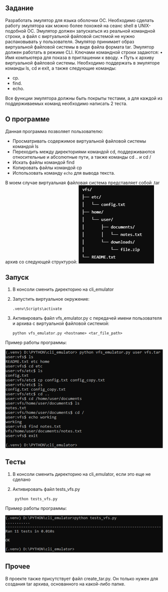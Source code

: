 ## Задание 
Разработать эмулятор для языка оболочки ОС. Необходимо сделать работу
эмулятора как можно более похожей на сеанс shell в UNIX-подобной ОС.
Эмулятор должен запускаться из реальной командной строки, а файл с
виртуальной файловой системой не нужно распаковывать у пользователя.
Эмулятор принимает образ виртуальной файловой системы в виде файла формата
tar. Эмулятор должен работать в режиме CLI.
Ключами командной строки задаются:
• Имя компьютера для показа в приглашении к вводу.
• Путь к архиву виртуальной файловой системы.
Необходимо поддержать в эмуляторе команды ls, cd и exit, а также
следующие команды:
* cp.
*  find.
* echo.

Все функции эмулятора должны быть покрыты тестами, а для каждой из
поддерживаемых команд необходимо написать 2 теста.

## О программе
Данная программа позволяет пользователю: 
- Просматривать содержимое виртуальной файловой системы командой ls 
- Переходить между директориями командой cd, поддерживаются относительные и абсолютные пути, а также команды cd .. и cd /
- Искать файлы командой find
- Копировать файлы командой cp
- Использовать команду `echo` для вывода текста.

В моем случае виртуальная файловая система представляет собой .tar архив со следующей структурой:
![Tree](https://github.com/whiteicesky/shell_simulator/blob/main/tree.png)

## Запуск
1. В консоли сменить директорию на cli_emulator
2. Запустить виртуальное окружение:
    ```commandline
    .venv\Scripts\activate
    ```

3. Активировать файл vfs_emulator.py с передачей имени пользователя и архива с виртуальной файловой системой:
    ```commandline
    python vfs_emulator.py <hostname> <tar_file_path>
    ```
Пример работы программы:

![Screenshot 1](https://github.com/whiteicesky/shell_simulator/blob/main/Screenshot_1.png)

## Тесты
1. В консоли сменить директорию на cli_emulator, если это еще не сделано
3. Активировать файл tests_vfs.py
   
   ```
    python tests_vfs.py
   ```
Пример работы программы:

![Screenshot 2](https://github.com/whiteicesky/shell_simulator/blob/main/Screenshot_2.png)

## Прочее
В проекте также присутствует файл create_tar.py. Он только нужен для создания tar архива, основанного на какой-либо папке.
